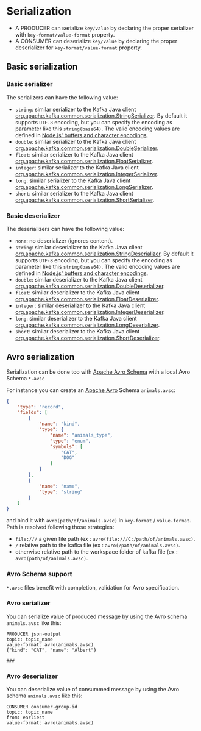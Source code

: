 # Serialization

 * A PRODUCER can serialize `key/value` by declaring the proper serializer with `key-format/value-format` property.
 * A CONSUMER can deserialize `key/value` by declaring the proper deserializer for `key-format/value-format` property.
 
## Basic serialization

### Basic serializer

The serializers can have the following value:

   * `string`: similar serializer to the Kafka Java client [org.apache.kafka.common.serialization.StringSerializer](https://github.com/apache/kafka/blob/master/clients/src/main/java/org/apache/kafka/common/serialization/StringSerializer.java). By default it supports `UTF-8` encoding, but you can specify the encoding as parameter like this `string(base64)`. The valid encoding values are defined in [Node.js' buffers and character encodings](https://nodejs.org/api/buffer.html#buffer_buffers_and_character_encodings).
   * `double`: similar serializer to the Kafka Java client [org.apache.kafka.common.serialization.DoubleSerializer](https://github.com/apache/kafka/blob/master/clients/src/main/java/org/apache/kafka/common/serialization/DoubleSerializer.java).
   * `float`: similar serializer to the Kafka Java client [org.apache.kafka.common.serialization.FloatSerializer](https://github.com/apache/kafka/blob/master/clients/src/main/java/org/apache/kafka/common/serialization/FloatSerializer.java).
   * `integer`: similar serializer to the Kafka Java client [org.apache.kafka.common.serialization.IntegerSerializer](https://github.com/apache/kafka/blob/master/clients/src/main/java/org/apache/kafka/common/serialization/IntegerSerializer.java).
   * `long`: similar serializer to the Kafka Java client [org.apache.kafka.common.serialization.LongSerializer](https://github.com/apache/kafka/blob/master/clients/src/main/java/org/apache/kafka/common/serialization/LongSerializer.java).
   * `short`: similar serializer to the Kafka Java client [org.apache.kafka.common.serialization.ShortSerializer](https://github.com/apache/kafka/blob/master/clients/src/main/java/org/apache/kafka/common/serialization/ShortSerializer.java). 
 
### Basic deserializer

The deserializers can have the following value:

   * `none`: no deserializer (ignores content).
   * `string`: similar deserializer to the Kafka Java client [org.apache.kafka.common.serialization.StringDeserializer](https://github.com/apache/kafka/blob/master/clients/src/main/java/org/apache/kafka/common/serialization/StringDeserializer.java). By default it supports `UTF-8` encoding, but you can specify the encoding as parameter like this `string(base64)`. The valid encoding values are defined in [Node.js' buffers and character encodings](https://nodejs.org/api/buffer.html#buffer_buffers_and_character_encodings).
   * `double`: similar deserializer to the Kafka Java client [org.apache.kafka.common.serialization.DoubleDeserializer](https://github.com/apache/kafka/blob/master/clients/src/main/java/org/apache/kafka/common/serialization/DoubleDeserializer.java).
   * `float`: similar deserializer to the Kafka Java client [org.apache.kafka.common.serialization.FloatDeserializer](https://github.com/apache/kafka/blob/master/clients/src/main/java/org/apache/kafka/common/serialization/FloatDeserializer.java).
   * `integer`: similar deserializer to the Kafka Java client [org.apache.kafka.common.serialization.IntegerDeserializer](https://github.com/apache/kafka/blob/master/clients/src/main/java/org/apache/kafka/common/serialization/IntegerDeserializer.java).
   * `long`: similar deserializer to the Kafka Java client [org.apache.kafka.common.serialization.LongDeserializer](https://github.com/apache/kafka/blob/master/clients/src/main/java/org/apache/kafka/common/serialization/LongDeserializer.java).
   * `short`: similar deserializer to the Kafka Java client [org.apache.kafka.common.serialization.ShortDeserializer](https://github.com/apache/kafka/blob/master/clients/src/main/java/org/apache/kafka/common/serialization/ShortDeserializer.java). 

## Avro serialization

Serialization can be done too with [Apache Avro Schema](http://avro.apache.org/docs/current/spec.html) with a local Avro Schema `*.avsc`

For instance you can create an [Apache Avro](http://avro.apache.org/docs/current/spec.html) Schema `animals.avsc`:


```json
{
    "type": "record",
    "fields": [
        {
            "name": "kind",
            "type": {
                "name": "animals_type",
                "type": "enum",
                "symbols": [
                    "CAT",
                    "DOG"
                ]
            }
        },
        {
            "name": "name",
            "type": "string"
        }
    ]
}
```

and bind it with `avro(path/of/animals.avsc)` in `key-format` / `value-format`. Path is resolved following those strategies:

 * `file:///` a given file path (ex : `avro(file:///C:/path/of/animals.avsc)`.
 * `/` relative path to the kafka file (ex : `avro(/path/of/animals.avsc)`.
 * otherwise relative path to the workspace folder of kafka file (ex : `avro(path/of/animals.avsc)`.

### Avro Schema support

`*.avsc` files benefit with completion, validation for Avro specification.

### Avro serializer

You can serialize value of produced message by using the Avro schema `animals.avsc` like this:

```
PRODUCER json-output
topic: topic_name
value-format: avro(animals.avsc)
{"kind": "CAT", "name": "Albert"}

###
```

### Avro deserializer

You can deserialize value of consummed message by using the Avro schema `animals.avsc` like this:

```
CONSUMER consumer-group-id
topic: topic_name
from: earliest
value-format: avro(animals.avsc)
```